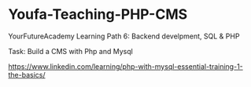 # Youfa-Teaching-PHP-CMS
YourFutureAcademy Learning Path 6: Backend develpment, SQL & PHP 

Task: Build a CMS with Php and Mysql

https://www.linkedin.com/learning/php-with-mysql-essential-training-1-the-basics/